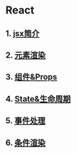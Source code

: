 # React

## 1. [jsx简介](./jsx-interduce.md)

## 2. [元素渲染](./elementRender.md)

## 3. [组件&Props](./componentAndProps.md)

## 4. [State&生命周期](./stateAndLiveCycle.md)

## 5. [事件处理](./event.md)

## 6. [条件渲染](./conditionRender.md)